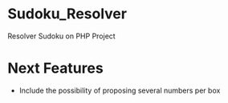 # Sudoku_Resolver
Resolver Sudoku on PHP Project

# Next Features
- Include the possibility of proposing several numbers per box
